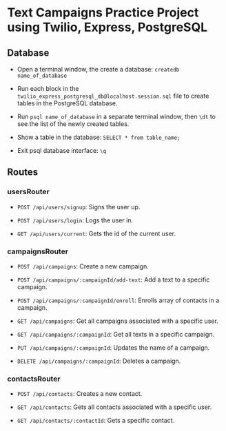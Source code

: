 # Text Campaigns Practice Project using Twilio, Express, PostgreSQL

## Database

- Open a terminal window, the create a database: `createdb name_of_database`

- Run each block in the `twilio_express_postgresql_db@localhost.session.sql` file to create tables in the PostgreSQL database.

- Run `psql name_of_database` in a separate terminal window, then `\dt` to see the list of the newly created tables.

- Show a table in the database: `SELECT * from table_name;`

- Exit psql database interface: `\q`

## Routes

### usersRouter

- `POST /api/users/signup`: Signs the user up.

- `POST /api/users/login`: Logs the user in.

- `GET /api/users/current`: Gets the id of the current user.

### campaignsRouter

- `POST /api/campaigns`: Create a new campaign.

- `POST /api/campaigns/:campaignId/add-text`: Add a text to a specific campaign.

- `POST /api/campaigns/:campaignId/enroll`: Enrolls array of contacts in a campaign.

- `GET /api/campaigns`: Get all campaigns associated with a specific user.

- `GET /api/campaigns/:campaignId`: Get all texts in a specific campaign.

- `PUT /api/campaigns/:campaignId`: Updates the name of a campaign.

- `DELETE /api/campaigns/:campaignId`: Deletes a campaign.

### contactsRouter

- `POST /api/contacts`: Creates a new contact.

- `GET /api/contacts`: Gets all contacts associated with a specific user.

- `GET /api/contacts/:contactId`: Gets a specific contact.
